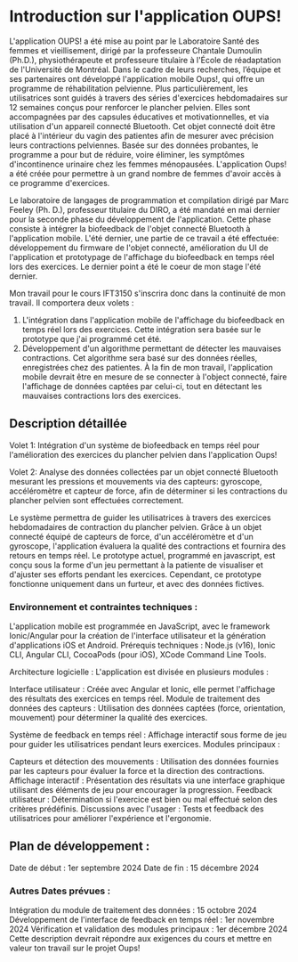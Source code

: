 # Introduction sur l'application OUPS!

L'application OUPS! a été mise au point par le Laboratoire Santé des femmes et vieillisement, dirigé par la professeure Chantale Dumoulin (Ph.D.), physiothérapeute et professeure titulaire à l'École de réadaptation de l'Université de Montréal. Dans le cadre de leurs recherches, l’équipe et ses partenaires ont développé l'application mobile Oups!, qui offre un programme de réhabilitation pelvienne. Plus particulièrement, les utilisatrices sont guidés à travers des séries d'exercices hebdomadaires sur 12 semaines conçus pour renforcer le plancher pelvien. Elles sont accompagnées par des capsules éducatives et motivationnelles, et via utilisation d'un appareil connecté Bluetooth. Cet objet connecté doit être placé à l'intérieur du vagin des patientes afin de mesurer avec précision leurs contractions pelviennes. Basée sur des données probantes, le programme a pour but de réduire, voire éliminer, les symptômes d'incontinence urinaire chez les femmes ménopausées. L'application Oups! a été créée pour permettre à un grand nombre de femmes d'avoir accès à ce programme d'exercices.

Le laboratoire de langages de programmation et compilation dirigé par Marc Feeley (Ph. D.), professeur titulaire du DIRO, a été mandaté en mai dernier pour la seconde phase du développement de l'application. Cette phase consiste à intégrer la biofeedback de l'objet connecté Bluetooth à l'application mobile. L'été dernier, une partie de ce travail a été effectuée: développement du firmware de l'objet connecté, amélioration du UI de l'application et prototypage de l'affichage du biofeedback en temps réel lors des exercices. Le dernier point a été le coeur de mon stage l'été dernier. 

Mon travail pour le cours IFT3150 s'inscrira donc dans la continuité de mon travail. Il comportera deux volets : 
1. L'intégration dans l'application mobile de l'affichage du biofeedback en temps réel lors des exercices. Cette intégration sera basée sur le prototype que j'ai programmé cet été. 
2. Développement d'un algorithme permettant de détecter les mauvaises contractions. Cet algorithme sera basé sur des données réelles, enregistrées chez des patientes.
À la fin de mon travail, l'application mobile devrait être en mesure de se connecter à l'object connecté, faire l'affichage de données captées par celui-ci, tout en détectant les mauvaises contractions lors des exercices. 

## Description détaillée
Volet 1: Intégration d'un système de biofeedback en temps réel pour l'amélioration des exercices du plancher pelvien dans l'application Oups!

Volet 2: Analyse des données collectées par un objet connecté Bluetooth mesurant les pressions et mouvements via des capteurs: gyroscope, accéléromètre et capteur de force, afin de déterminer si les contractions du plancher pelvien sont effectuées correctement.

Le système permettra de guider les utilisatrices à travers des exercices hebdomadaires de contraction du plancher pelvien. Grâce à un objet connecté équipé de capteurs de force, d'un accéléromètre et d'un gyroscope, l'application évaluera la qualité des contractions et fournira des retours en temps réel. Le prototype actuel, programmé en javascript, est conçu sous la forme d'un jeu permettant à la patiente de visualiser et d'ajuster ses efforts pendant les exercices. Cependant, ce prototype fonctionne uniquement dans un furteur, et avec des données fictives.

### Environnement et contraintes techniques : 
L'application mobile est programmée en JavaScript, avec le framework Ionic/Angular pour la création de l'interface utilisateur et la génération d'applications iOS et Android. 
Prérequis techniques : Node.js (v16), Ionic CLI, Angular CLI, CocoaPods (pour iOS), XCode Command Line Tools.

Architecture logicielle :
L'application est divisée en plusieurs modules :

Interface utilisateur : Créée avec Angular et Ionic, elle permet l'affichage des résultats des exercices en temps réel.
Module de traitement des données des capteurs : Utilisation des données captées (force, orientation, mouvement) pour déterminer la qualité des exercices.

Système de feedback en temps réel : Affichage interactif sous forme de jeu pour guider les utilisatrices pendant leurs exercices.
Modules principaux :

Capteurs et détection des mouvements : Utilisation des données fournies par les capteurs pour évaluer la force et la direction des contractions.
Affichage interactif : Présentation des résultats via une interface graphique utilisant des éléments de jeu pour encourager la progression.
Feedback utilisateur : Détermination si l'exercice est bien ou mal effectué selon des critères prédéfinis.
Discussions avec l'usager : Tests et feedback des utilisatrices pour améliorer l'expérience et l'ergonomie.

## Plan de développement :
Date de début : 1er septembre 2024
Date de fin : 15 décembre 2024

### Autres Dates prévues :
Intégration du module de traitement des données : 15 octobre 2024
Développement de l'interface de feedback en temps réel : 1er novembre 2024
Vérification et validation des modules principaux : 1er décembre 2024
Cette description devrait répondre aux exigences du cours et mettre en valeur ton travail sur le projet Oups!






